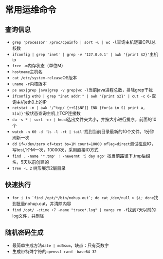 # 常用运维命令

## 查询信息

* `grep 'processor' /proc/cpuinfo | sort -u | wc -l`查询主机逻辑CPU总核数
* `ifconfig | grep 'inet' | grep -v '127.0.0.1' | awk '{print $2}'`主机ip
* `free -m`内存状态（单位M）
* `hostname`主机名
* `cat /etc/system-release`OS版本
* `uname -r`内核版本
* `ps aux|grep java|grep -v grep|wc -l`当前java进程总数，排除grep干扰
* `ifconfig eth0 | grep "inet addr:" | awk '{print $2}' | cut -c 6-`查询主机eth0上的IP
* `netstat -n | awk '/^tcp/ {++S[$NF]} END {for(a in S) print a, S[a]}'`按状态查询主机上TCP连接数
* `du -s * | sort -nr | head`选出文件夹大小，并按大小进行排序，前面的10个
* ```watch -n 60 -d 'ls -l -rt | tail'```找到当前目录最新的10个文件，1分钟刷新一次
* `dd if=/dev/zero of=test bs=1M count=10000 oflag=direct`测试磁盘IO，写test,1个M一次，10000次，采用直接IO方式
* `find . -name '*.tmp' ! -newermt '5 day ago'` 找当前路径下.tmp后缀名，5天以前创建的
* `tree -L 2` 树形展示2层目录

## 快速执行

* ```for i in `find /opt/*/bin/nohup.out`; do cat /dev/null > $i; done```找到批量nohup.out，并清除内容
* `find /opt/ -ctime +7 -name "trace*.log" | xargs rm -f`找到7天以前的log文件，并删除

## 随机密码生成

* 最简单生成方法`date | md5sum`，缺点：只有英数字
* 生成带特殊字符的`openssl rand -base64 32`